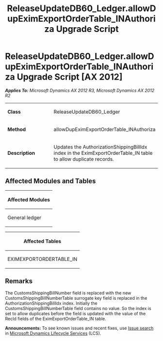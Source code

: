 ﻿---
title: ReleaseUpdateDB60_Ledger.allowDupEximExportOrderTable_INAuthoriza Upgrade Script
TOCTitle: ReleaseUpdateDB60_Ledger.allowDupEximExportOrderTable_INAuthoriza Upgrade Script
ms:assetid: a0b8b986-277b-d5ba-ed74-ec16ecb4a4f3
ms:mtpsurl: https://msdn.microsoft.com/en-us/library/JJ736711(v=AX.60)
ms:contentKeyID: 49710142
ms.date: 05/18/2015
mtps_version: v=AX.60
---

# ReleaseUpdateDB60\_Ledger.allowDupEximExportOrderTable\_INAuthoriza Upgrade Script [AX 2012]


_**Applies To:** Microsoft Dynamics AX 2012 R3, Microsoft Dynamics AX 2012 R2_

<table>
<colgroup>
<col style="width: 50%" />
<col style="width: 50%" />
</colgroup>
<tbody>
<tr class="odd">
<td><p><strong>Class</strong></p></td>
<td><p>ReleaseUpdateDB60_Ledger</p></td>
</tr>
<tr class="even">
<td><p><strong>Method</strong></p></td>
<td><p>allowDupEximExportOrderTable_INAuthoriza</p></td>
</tr>
<tr class="odd">
<td><p><strong>Description</strong></p></td>
<td><p>Updates the AuthorizationShippingBillIdx index in the EximExportOrderTable_IN table to allow duplicate records.</p></td>
</tr>
</tbody>
</table>


## Affected Modules and Tables

<table>
<colgroup>
<col style="width: 100%" />
</colgroup>
<thead>
<tr class="header">
<th><p>Affected Modules</p></th>
</tr>
</thead>
<tbody>
<tr class="odd">
<td><p>General ledger</p></td>
</tr>
</tbody>
</table>


<table>
<colgroup>
<col style="width: 100%" />
</colgroup>
<thead>
<tr class="header">
<th><p>Affected Tables</p></th>
</tr>
</thead>
<tbody>
<tr class="odd">
<td><p>EXIMEXPORTORDERTABLE_IN</p></td>
</tr>
</tbody>
</table>


## Remarks

The CustomsShippingBillNumber field is replaced with the new CustomsShippingBillNumberTable surrogate key field is replaced in the AuthorizationShippingBillIdx index. Initially the CustomsShippingBillNumberTable field contains no value. So the index is set to allow duplicates before the field is updated with the value of the RecId fields of the EximExportOrderTable\_IN table.

  
**Announcements:** To see known issues and recent fixes, use [Issue search](http://go.microsoft.com/fwlink/?linkid=389258) in [Microsoft Dynamics Lifecycle Services](http://go.microsoft.com/fwlink/?linkid=306505) (LCS).

